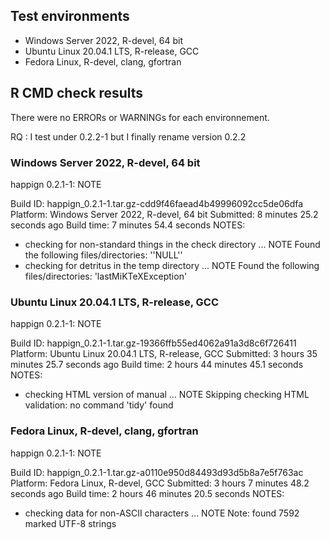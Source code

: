 ## Test environments

* Windows Server 2022, R-devel, 64 bit
* Ubuntu Linux 20.04.1 LTS, R-release, GCC
* Fedora Linux, R-devel, clang, gfortran

## R CMD check results

There were no ERRORs or WARNINGs for each environnement.

RQ : I test under 0.2.2-1 but I finally rename version 0.2.2

### Windows Server 2022, R-devel, 64 bit

happign 0.2.1-1: NOTE

Build ID:	happign_0.2.1-1.tar.gz-cdd9f46faead4b49996092cc5de06dfa
Platform:	Windows Server 2022, R-devel, 64 bit
Submitted:	8 minutes 25.2 seconds ago
Build time:	7 minutes 54.4 seconds
NOTES:
* checking for non-standard things in the check directory ... NOTE
Found the following files/directories:
  ''NULL''
* checking for detritus in the temp directory ... NOTE
Found the following files/directories:
  'lastMiKTeXException'

### Ubuntu Linux 20.04.1 LTS, R-release, GCC

happign 0.2.1-1: NOTE


Build ID:	happign_0.2.1-1.tar.gz-19366ffb55ed4062a91a3d8c6f726411
Platform:	Ubuntu Linux 20.04.1 LTS, R-release, GCC
Submitted:	3 hours 35 minutes 25.7 seconds ago
Build time:	2 hours 44 minutes 45.1 seconds
NOTES:
* checking HTML version of manual ... NOTE
Skipping checking HTML validation: no command 'tidy' found

### Fedora Linux, R-devel, clang, gfortran

happign 0.2.1-1: NOTE

Build ID:	happign_0.2.1-1.tar.gz-a0110e950d84493d93d5b8a7e5f763ac
Platform:	Fedora Linux, R-devel, GCC
Submitted:	3 hours 7 minutes 48.2 seconds ago
Build time:	2 hours 46 minutes 20.5 seconds
NOTES:
* checking data for non-ASCII characters ... NOTE
  Note: found 7592 marked UTF-8 strings
